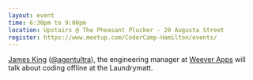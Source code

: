 ```yaml
---
layout: event
time: 6:30pm to 9:00pm
location: Upstairs @ The Pheasant Plucker - 20 Augusta Street
register: https://www.meetup.com/CoderCamp-Hamilton/events/
---
```


[James King](http://agentultra.com) ([@agentultra](http://www.twitter.com/agentultra)), the engineering manager at [Weever Apps](https://weeverapps.com/) will talk about coding offline at the Laundrymatt.
